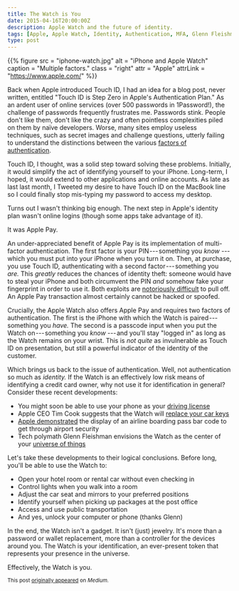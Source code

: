 ```yaml
---
title: The Watch is You
date: 2015-04-16T20:00:00Z
description: Apple Watch and the future of identity.
tags: [Apple, Apple Watch, Identity, Authentication, MFA, Glenn Fleishman]
type: post
---
```


{{% figure
   src      = "iphone-watch.jpg"
   alt      = "iPhone and Apple Watch"
   caption  = "Multiple factors."
   class    = "right"
   attr     = "Apple"
   attrLink = "https://www.apple.com/"
%}}

Back when Apple introduced Touch ID, I had an idea for a blog post, never
written, entitled "Touch ID is Step Zero in Apple's Authentication Plan." As an
ardent user of online services (over 500 passwords in 1Password!), the challenge
of passwords frequently frustrates me. Passwords stink. People don't like them,
don't like the crazy and often pointless complexities piled on them by naïve
developers. Worse, many sites employ useless techniques, such as secret images
and challenge questions, utterly failing to understand the distinctions between
the various [factors of authentication].

Touch ID, I thought, was a solid step toward solving these problems. Initially,
it would simplify the act of identifying yourself to your iPhone. Long-term, I
hoped, it would extend to other applications and online accounts. As late as
last last month, I Tweeted my desire to have Touch ID on the MacBook line so I
could finally stop mis-typing my password to access my desktop.

Turns out I wasn't thinking big enough. The next step in Apple's identity plan
wasn't online logins (though some apps take advantage of it).

It was Apple Pay.

An under-appreciated benefit of Apple Pay is its implementation of multi-factor
authentication. The first factor is your PIN --- something you *know* --- which
you must put into your iPhone when you turn it on. Then, at purchase, you use
Touch ID, authenticating with a second factor --- something you *are.* This
*greatly* reduces the chances of identity theft: someone would have to steal
your iPhone and both circumvent the PIN *and* somehow fake your fingerprint in
order to use it. Both exploits are [notoriously difficult] to pull off. An Apple
Pay transaction almost certainly cannot be hacked or spoofed.

Crucially, the Apple Watch also offers Apple Pay and requires two factors of
authentication. The first is the iPhone with which the Watch is
paired --- something you *have.* The second is a passcode input when you put the
Watch on --- something you *know* --- and you'll stay "logged in" as long as the
Watch remains on your wrist. This is *not quite* as invulnerable as Touch ID on
presentation, but still a powerful indicator of the identity of the customer.

Which brings us back to the issue of authentication. Well, not authentication so
much as *identity.* If the Watch is an effectively low risk means of identifying a
credit card owner, why not use it for identification in general? Consider these
recent developments:

*   You might soon be able to use your phone as your [driving license]
*   Apple CEO Tim Cook suggests that the Watch will [replace your car keys]
*   [Apple demonstrated] the display of an airline boarding pass bar code to get
    through airport security
*   Tech polymath Glenn Fleishman envisions the Watch as the center of your
    [universe of things]

Let's take these developments to their logical conclusions. Before long, you'll
be able to use the Watch to:

*   Open your hotel room or rental car without even checking in
*   Control lights when you walk into a room
*   Adjust the car seat and mirrors to your preferred positions
*   Identify yourself when picking up packages at the post office
*   Access and use public transportation
*   And yes, unlock your computer or phone (thanks Glenn)

In the end, the Watch isn't a gadget. It isn't (just) jewelry. It's more than a
password or wallet replacement, more than a controller for the devices around
you. The Watch is your identification, an ever-present token that represents
your presence in the universe.

Effectively, the Watch is you.

<small>This post [originally appeared] on *Medium.*</small>

[factors of authentication]:
  https://en.wikipedia.org/wiki/Authentication#Factors_and_identity
  "Wikipedia: Authentication Factors and identity"
[notoriously difficult]:
  http://www.macrumors.com/2013/10/04/security-researchers-detail-new-combination-of-touch-id-and-ios-7-security-feature-bypasses/
  "MacRumors: Security Researchers Detail New Combination of Touch ID and iOS 7 Security Feature Bypasses"
[driving license]:
  https://bgr.com/2014/12/12/iphone-and-android-drivers-license-app/
  "BGR: “iPhone and Android are about to take another huge step toward replacing your wallet”"
[replace your car keys]:
  https://www.telegraph.co.uk/technology/apple/watch/11439847/Apple-Watch-will-replace-your-car-keys-says-Tim-Cook.html
  "The Telegraph: “Apple Watch will replace your car keys, says Tim Cook”"
[Apple demonstrated]:
  https://www.recode.net/2015/3/9/11559942/the-apple-watch-is-here-you-have-10000-or-349
  "Recode: “The Apple Watch Is Here. You Have $17,000?”"
[universe of things]:
  https://glog.glennf.com/blog/2015/2/18/iwatch-ihub
  "Glenn Fleishman: “iWatch, iHub”"
[originally appeared]: https://medium.com/@theory/the-watch-is-you-ef0e416ce0f9
